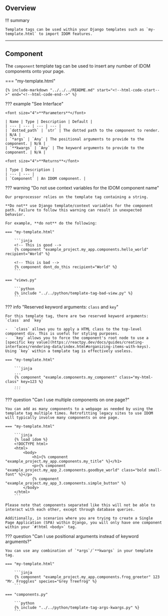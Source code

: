 ## Overview

!!! summary

    Template tags can be used within your Django templates such as `my-template.html` to import IDOM features.

---

## Component

The `component` template tag can be used to insert any number of IDOM components onto your page.

=== "my-template.html"

    {% include-markdown "../../../README.md" start="<!--html-code-start-->" end="<!--html-code-end-->" %}

??? example "See Interface"

    <font size="4">**Parameters**</font>

    | Name | Type | Description | Default |
    | --- | --- | --- | --- |
    | `dotted_path` | `str` | The dotted path to the component to render. | N/A |
    | `*args` | `Any` | The positional arguments to provide to the component. | N/A |
    | `**kwargs` | `Any` | The keyword arguments to provide to the component. | N/A |

    <font size="4">**Returns**</font>

    | Type | Description |
    | --- | --- |
    | `Component` | An IDOM component. |

<!--context-start-->

??? warning "Do not use context variables for the IDOM component name"

    Our preprocessor relies on the template tag containing a string.

    **Do not** use Django template/context variables for the component path. Failure to follow this warning can result in unexpected behavior.

    For example, **do not** do the following:

    === "my-template.html"

        ```jinja
        <!-- This is good -->
        {% component "example_project.my_app.components.hello_world" recipient="World" %}

        <!-- This is bad -->
        {% component dont_do_this recipient="World" %}
        ```

    === "views.py"

        ```python
        {% include "../../python/template-tag-bad-view.py" %}
        ```

<!--context-end-->
<!--reserved-arg-start-->

??? info "Reserved keyword arguments: `class` and `key`"

    For this template tag, there are two reserved keyword arguments: `class` and `key`

    -   `class` allows you to apply a HTML class to the top-level component div. This is useful for styling purposes.
    -   `key` allows you to force the component's root node to use a [specific key value](https://reactpy.dev/docs/guides/creating-interfaces/rendering-data/index.html#organizing-items-with-keys). Using `key` within a template tag is effectively useless.

    === "my-template.html"

        ```jinja
        ...
        {% component "example.components.my_component" class="my-html-class" key=123 %}
        ...
        ```

<!--reserved-sarg-end-->
<!--multiple-components-start-->

??? question "Can I use multiple components on one page?"

    You can add as many components to a webpage as needed by using the template tag multiple times. Retrofitting legacy sites to use IDOM will typically involve many components on one page.

    === "my-template.html"

        ```jinja
        {% load idom %}
        <!DOCTYPE html>
        <html>
            <body>
                <h1>{% component "example_project.my_app.components.my_title" %}</h1>
                <p>{% component "example_project.my_app_2.components.goodbye_world" class="bold small-font" %}</p>
                {% component "example_project.my_app_3.components.simple_button" %}
            </body>
        </html>
        ```

    Please note that components separated like this will not be able to interact with each other, except through database queries.

    Additionally, in scenarios where you are trying to create a Single Page Application (SPA) within Django, you will only have one component within your `#!html <body>` tag.

<!--multiple-components-end-->

<!--args-kwargs-start-->

??? question "Can I use positional arguments instead of keyword arguments?"

    You can use any combination of `*args`/`**kwargs` in your template tag.

    === "my-template.html"

        ```jinja
        {% component "example_project.my_app.components.frog_greeter" 123 "Mr. Froggles" species="Grey Treefrog" %}
        ```

    === "components.py"

        ```python
        {% include "../../python/template-tag-args-kwargs.py" %}
        ```

<!--args-kwargs-end-->
